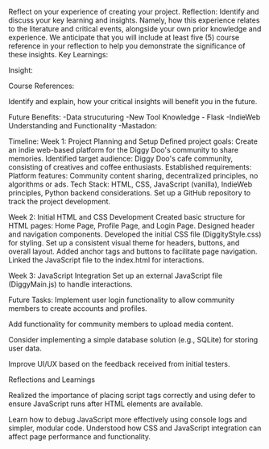 Reflect on your experience of creating your project.
  Reflection:
Identify and discuss your key learning and insights. Namely, how this experience relates to the literature and critical events, alongside your own prior knowledge and experience. We anticipate that you will include at least five (5) course reference in your reflection to help you demonstrate the significance of these insights.
  Key Learnings:

  Insight:

  Course References:
 
Identify and explain, how your critical insights will benefit you in the future.  

  Future Benefits:
    -Data strucuturing
    -New Tool Knowledge - Flask 
    -IndieWeb Understanding and Functionality
      -Mastadon: 


Timeline:
Week 1: Project Planning and Setup
Defined project goals: Create an indie web-based platform for the Diggy Doo's community to share memories.
Identified target audience: Diggy Doo's cafe community, consisting of creatives and coffee enthusiasts.
Established requirements:
Platform features: Community content sharing, decentralized principles, no algorithms or ads.
Tech Stack: HTML, CSS, JavaScript (vanilla), IndieWeb principles, Python backend considerations.
Set up a GitHub repository to track the project development.

Week 2: Initial HTML and CSS Development
Created basic structure for HTML pages:
Home Page, Profile Page, and Login Page.
Designed header and navigation components.
Developed the initial CSS file (DiggityStyle.css) for styling.
Set up a consistent visual theme for headers, buttons, and overall layout.
Added anchor tags and buttons to facilitate page navigation.
Linked the JavaScript file to the index.html for interactions.

Week 3: JavaScript Integration
Set up an external JavaScript file (DiggyMain.js) to handle interactions.



Future Tasks:
Implement user login functionality to allow community members to create accounts and profiles.

Add functionality for community members to upload media content.

Consider implementing a simple database solution (e.g., SQLite) for storing user data.

Improve UI/UX based on the feedback received from initial testers.

Reflections and Learnings

Realized the importance of placing script tags correctly and using defer to ensure JavaScript runs after HTML elements are available.

Learn how to debug JavaScript more effectively using console logs and simpler, modular code.
Understood how CSS and JavaScript integration can affect page performance and functionality.
